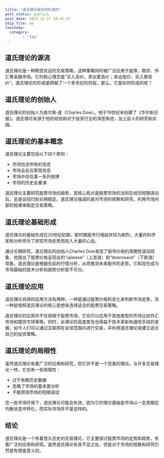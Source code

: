 ```yaml
---
title: "道氏理论是如何形成的"
post_status: publish
post_date: 2023-12-27 10:41:37
skip_file: no
taxonomy:
  category:
        - "faq"
---
```


## 道氏理论的源流

道氏理论是一种颇受欢迎的交易策略，这种策略同时被广泛应用于股票、期货、外汇等金融市场。它的核心理念是“买入高价，卖出更高价；卖出低价，买入更低价”。道氏理论的形成是跨越了一个多世纪的历程，那么，它是如何形成的呢？

## 道氏理论的创始人

道氏理论的创始人为查尔斯·道（Charles Dow），他于19世纪末创建了《华尔街日报》。道氏理论来源于他的经验和对于投资行业的深思熟虑，加上前人的研究和实践。

## 道氏理论的基本概念

道氏理论主要包括以下四个原则：

- 市场包含所有的信息
- 市场会反应客观信息
- 市场中存在着一系列规律
- 市场的历史会重演

道氏理论主要研究股票市场的趋势，其核心观点是股票市场的法则在经历短期波动后，总是会回归到长期稳定。道氏理论强调的是对市场的观察和研究，利用市场内部的规律来制定交易策略。

## 道氏理论基础形成

道氏理论的基础形成在20世纪初期，那时期股市行情起伏较为剧烈，大量的科学家和分析师为了研究市场走势而投入大量的心血。

通过长期研究，道氏理论的创始人Charles Dow发现了股市价格的周期性波动现象，他提出了股票价格呈现出的“upwave”（上涨浪）和“downwave”（下跌浪）现象。道氏理论是根据先前的行情分析，从而推测未来股市的走势。它和现在成为市场基础的技术分析和趋势分析密不可分。

## 道氏理论应用

道氏理论具体的应用方法有两种，一种是通过股票价格的变化来判断市场走势，另一种是按照道氏理论的核心思想来选择适合的股票交易策略。

道氏理论的应用并不仅局限于股票市场，它也可以应用于其他类型的市场比如外汇市场和期货市场等等。同时，此理论的高度普及也得益于技术革新和通信手段的发展，如今人们可以通过互联网在全球范围内进行交易，并利用道氏理论来建立适合自己的投资策略。

## 道氏理论的局限性

虽然道氏理论有着广泛的应用和研究，但它并不是一个完美的理论。与许多交易理论一样，它也有一些局限性：

- 过于依赖历史数据
- 忽略了市场的基本面分析
- 不能预测市场的短期波动

在一些市场环境下，道氏理论可能会失效，因为它的理论基础是市场以一定周期在均衡状态中转化，而实际市场并不是这样的。

## 结论

道氏理论是一个有着悠久历史的交易理论，它主要探讨股票市场的走势和趋势，有着广泛的应用和研究。虽然道氏理论有其不足之处，但是对于市场的观察和研究仍然是有借鉴意义的。
